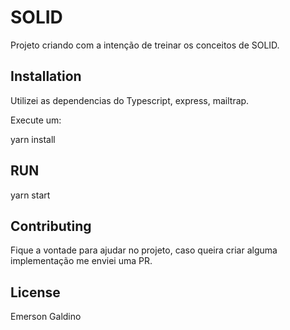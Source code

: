 # SOLID

Projeto criando com a intenção de treinar os conceitos de SOLID.

## Installation

Utilizei as dependencias do Typescript, express, mailtrap.

Execute um:

yarn install

## RUN

yarn start

## Contributing

Fique a vontade para ajudar no projeto, caso queira criar alguma implementação me enviei uma PR.

## License

Emerson Galdino
